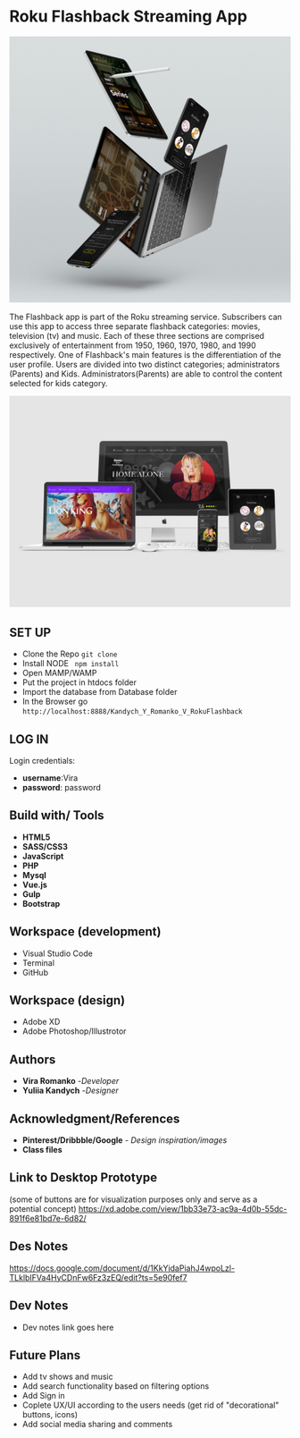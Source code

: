 # Roku Flashback Streaming App

![Image description](/images/Roku-Flasback.jpg)

The Flashback app is part of the Roku streaming service. Subscribers can use this app to access three separate flashback categories: movies, television (tv) and music. Each of these three sections are comprised exclusively of entertainment from 1950, 1960, 1970, 1980, and 1990 respectively.
One of Flashback's main features is the differentiation of the user profile. Users are divided into two distinct categories; administrators (Parents) and Kids. Administrators(Parents) are able to control the content selected for kids category.

![Image description](/images/Roku-Flasback_2.jpg)

## SET UP
* Clone the Repo ```git clone```
* Install NODE ``` npm install```
* Open MAMP/WAMP
* Put the project in htdocs folder
* Import the database from Database folder
* In the Browser go ``` http://localhost:8888/Kandych_Y_Romanko_V_RokuFlashback```

## LOG IN
 Login credentials: 
* **username**:Vira 
* **password**: password


## Build with/ Tools
* **HTML5**
* **SASS/CSS3**
* **JavaScript**
* **PHP**
* **Mysql**
* **Vue.js**
* **Gulp**
* **Bootstrap**

## Workspace (development)
* Visual Studio Code
* Terminal
* GitHub

## Workspace (design)
* Adobe XD
* Adobe Photoshop/Illustrotor

## Authors
* **Vira Romanko** -*Developer*
* **Yuliia Kandych** -*Designer*

## Acknowledgment/References

* **Pinterest/Dribbble/Google** - *Design inspiration/images* 
* **Class files**

## Link to Desktop Prototype  
(some of buttons are for visualization purposes only and serve as a potential concept)
https://xd.adobe.com/view/1bb33e73-ac9a-4d0b-55dc-891f6e81bd7e-6d82/

## Des Notes
https://docs.google.com/document/d/1KkYjdaPiahJ4wpoLzl-TLklbIFVa4HyCDnFw6Fz3zEQ/edit?ts=5e90fef7

## Dev Notes
* Dev notes link goes here

## Future Plans
* Add tv shows and music
* Add search functionality based on filtering options
* Add Sign in
* Coplete UX/UI according to the users needs (get rid of "decorational" buttons, icons)
* Add social media sharing and comments


